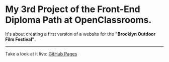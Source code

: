 # My 3rd Project of the Front-End Diploma Path at OpenClassrooms.

It's about creating a first version of a website for the __"Brooklyn Outdoor Film Festival"__.

---

Take a look at it live: [GitHub Pages](http://developfurther.tk/)
